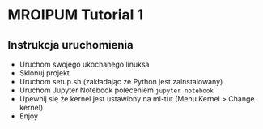 # MROIPUM Tutorial 1

## Instrukcja uruchomienia

- Uruchom swojego ukochanego linuksa
- Sklonuj projekt
- Uruchom setup.sh (zakładając że Python jest zainstalowany)
- Uruchom Jupyter Notebook poleceniem `jupyter notebook`
- Upewnij się że kernel jest ustawiony na ml-tut (Menu Kernel > Change kernel)
- Enjoy
